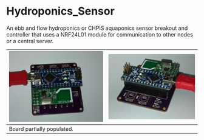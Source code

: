Hydroponics_Sensor
==================

An ebb and flow hydroponics or CHPIS aquaponics sensor breakout and controller that uses a NRF24L01 module for communication to other nodes or a central server.

|![image1]|![image2]|
|---|---|
|Board partially populated.||

[image1]: pic-1.JPG "Arduino nano and 10 pin NRF24L01 module"
[image2]: pic-2.JPG "Arduino nano and 10 pin NRF24L01 module"

